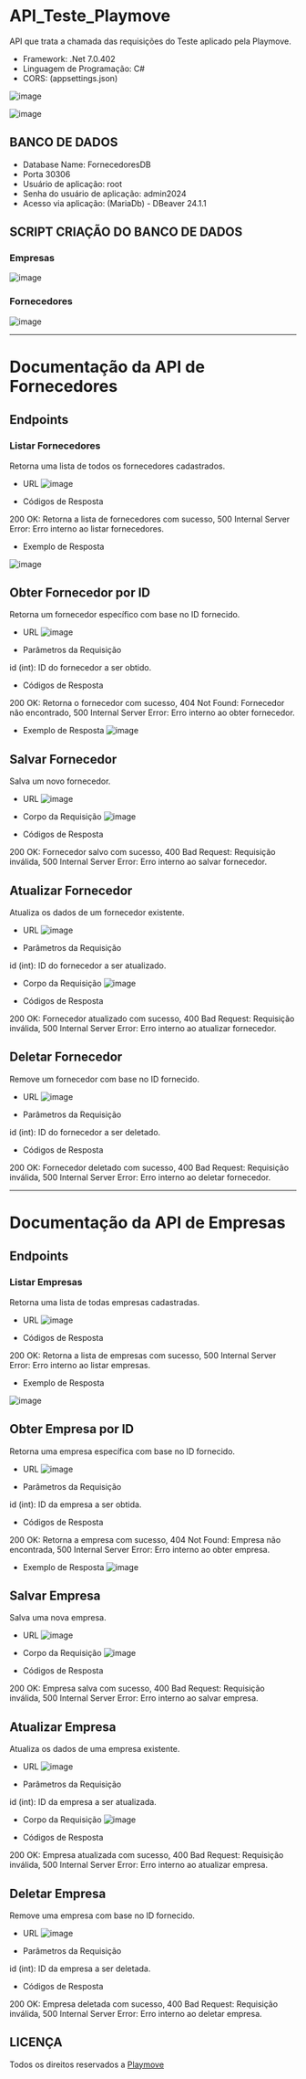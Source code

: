 # API_Teste_Playmove

API que trata a chamada das requisições do Teste aplicado pela Playmove.


* Framework: .Net 7.0.402 
* Linguagem de Programação: C#
* CORS: (appsettings.json)

![image](https://github.com/fjunior9876/Teste_Playmove/assets/94969208/b6fd8f5e-a213-431e-8358-846a47bbceb0)



![image](https://github.com/fjunior9876/Playmove/assets/94969208/088eb99d-f739-442d-891d-b3d12279a6af)

## BANCO DE DADOS

* Database Name: FornecedoresDB
* Porta 30306
* Usuário de aplicação: root
* Senha do usuário de aplicação: admin2024
* Acesso via aplicação: (MariaDb) - DBeaver 24.1.1

## SCRIPT CRIAÇÃO DO BANCO DE DADOS

### Empresas
![image](https://github.com/fjunior9876/Playmove/assets/94969208/c0cba818-a9be-485e-85a2-c27742bb372f)

### Fornecedores
![image](https://github.com/fjunior9876/Playmove/assets/94969208/b8f84fe5-77e5-42f1-bbea-b63cfc17d869)


____________________________________________________________________________________________________

# Documentação da API de Fornecedores
## Endpoints
### Listar Fornecedores
Retorna uma lista de todos os fornecedores cadastrados.

* URL
![image](https://github.com/fjunior9876/Playmove/assets/94969208/76b8a5d0-0175-4d2a-a924-91f2dede680c)


* Códigos de Resposta

200 OK: Retorna a lista de fornecedores com sucesso,
500 Internal Server Error: Erro interno ao listar fornecedores.

* Exemplo de Resposta

![image](https://github.com/fjunior9876/Playmove/assets/94969208/f503b23a-05cd-4385-9cc2-adb2c3896196)

## Obter Fornecedor por ID
Retorna um fornecedor específico com base no ID fornecido.

* URL
![image](https://github.com/fjunior9876/Playmove/assets/94969208/548c56fc-78e3-420f-b32a-7554d52a7184)

* Parâmetros da Requisição
  
id (int): ID do fornecedor a ser obtido.

* Códigos de Resposta

200 OK: Retorna o fornecedor com sucesso,
404 Not Found: Fornecedor não encontrado,
500 Internal Server Error: Erro interno ao obter fornecedor.

* Exemplo de Resposta
![image](https://github.com/fjunior9876/Playmove/assets/94969208/827b7d67-6d62-430e-bc3a-73515967daf9)

## Salvar Fornecedor
Salva um novo fornecedor.

* URL
  ![image](https://github.com/fjunior9876/Playmove/assets/94969208/773ca813-3c7d-47b2-adf8-dfc51be5980b)


* Corpo da Requisição
![image](https://github.com/fjunior9876/Playmove/assets/94969208/f627c5ee-a50c-4378-9878-0c44cbb9df59)


* Códigos de Resposta

200 OK: Fornecedor salvo com sucesso,
400 Bad Request: Requisição inválida,
500 Internal Server Error: Erro interno ao salvar fornecedor.


## Atualizar Fornecedor
Atualiza os dados de um fornecedor existente.

* URL
![image](https://github.com/fjunior9876/Playmove/assets/94969208/405f6313-320a-4010-bc3d-827422a73626)

* Parâmetros da Requisição

id (int): ID do fornecedor a ser atualizado.

* Corpo da Requisição
![image](https://github.com/fjunior9876/Playmove/assets/94969208/75fc96f1-8cba-42af-8f3b-306e55c95414)

* Códigos de Resposta

200 OK: Fornecedor atualizado com sucesso,
400 Bad Request: Requisição inválida,
500 Internal Server Error: Erro interno ao atualizar fornecedor.

## Deletar Fornecedor
Remove um fornecedor com base no ID fornecido.

* URL
![image](https://github.com/fjunior9876/Playmove/assets/94969208/138bbb20-0940-4922-a2c5-aee5a332eb6f)

* Parâmetros da Requisição
  
id (int): ID do fornecedor a ser deletado.

* Códigos de Resposta

200 OK: Fornecedor deletado com sucesso,
400 Bad Request: Requisição inválida,
500 Internal Server Error: Erro interno ao deletar fornecedor.


_____________________________________________________________________________________________________
# Documentação da API de Empresas
## Endpoints
### Listar Empresas
Retorna uma lista de todas empresas cadastradas.

* URL
![image](https://github.com/fjunior9876/Playmove/assets/94969208/2af2b677-b473-4c4b-9a1c-f6a0cccdfe2c)

* Códigos de Resposta

200 OK: Retorna a lista de empresas com sucesso,
500 Internal Server Error: Erro interno ao listar empresas.

* Exemplo de Resposta

![image](https://github.com/fjunior9876/Playmove/assets/94969208/bebcb3a4-83bc-4398-a40d-7456091a96aa)

## Obter Empresa por ID
Retorna uma empresa específica com base no ID fornecido.

* URL
![image](https://github.com/fjunior9876/Playmove/assets/94969208/8306cb97-69c6-4747-a3b3-c11b16544367)

* Parâmetros da Requisição
  
id (int): ID da empresa a ser obtida.

* Códigos de Resposta

200 OK: Retorna a empresa com sucesso,
404 Not Found: Empresa não encontrada,
500 Internal Server Error: Erro interno ao obter empresa.

* Exemplo de Resposta
![image](https://github.com/fjunior9876/Playmove/assets/94969208/3fd754d0-524c-451f-a272-f84c357ee305)

## Salvar Empresa
Salva uma nova empresa.

* URL
![image](https://github.com/fjunior9876/Playmove/assets/94969208/a9db909e-9072-491e-836d-f1bb36fd1d61)


* Corpo da Requisição
![image](https://github.com/fjunior9876/Playmove/assets/94969208/fb50bbec-b2bf-473e-8f06-4af202c45202)


* Códigos de Resposta

200 OK: Empresa salva com sucesso,
400 Bad Request: Requisição inválida,
500 Internal Server Error: Erro interno ao salvar empresa.


## Atualizar Empresa
Atualiza os dados de uma empresa existente.

* URL
![image](https://github.com/fjunior9876/Playmove/assets/94969208/0be6e83c-22f6-4c81-9bc1-8d8004f26cfe)

* Parâmetros da Requisição

id (int): ID da empresa a ser atualizada.

* Corpo da Requisição
![image](https://github.com/fjunior9876/Playmove/assets/94969208/878d27b6-adb7-4ebf-99d5-dd3336e0a062)

* Códigos de Resposta

200 OK: Empresa atualizada com sucesso,
400 Bad Request: Requisição inválida,
500 Internal Server Error: Erro interno ao atualizar empresa.

## Deletar Empresa
Remove uma empresa com base no ID fornecido.

* URL
![image](https://github.com/fjunior9876/Playmove/assets/94969208/e694bb0d-6b64-423f-b15b-6fd08d83804e)

* Parâmetros da Requisição
  
id (int): ID da empresa a ser deletada.

* Códigos de Resposta

200 OK: Empresa deletada com sucesso,
400 Bad Request: Requisição inválida,
500 Internal Server Error: Erro interno ao deletar empresa.



## LICENÇA

Todos os direitos reservados a [Playmove](https://playmove.com.br/)


